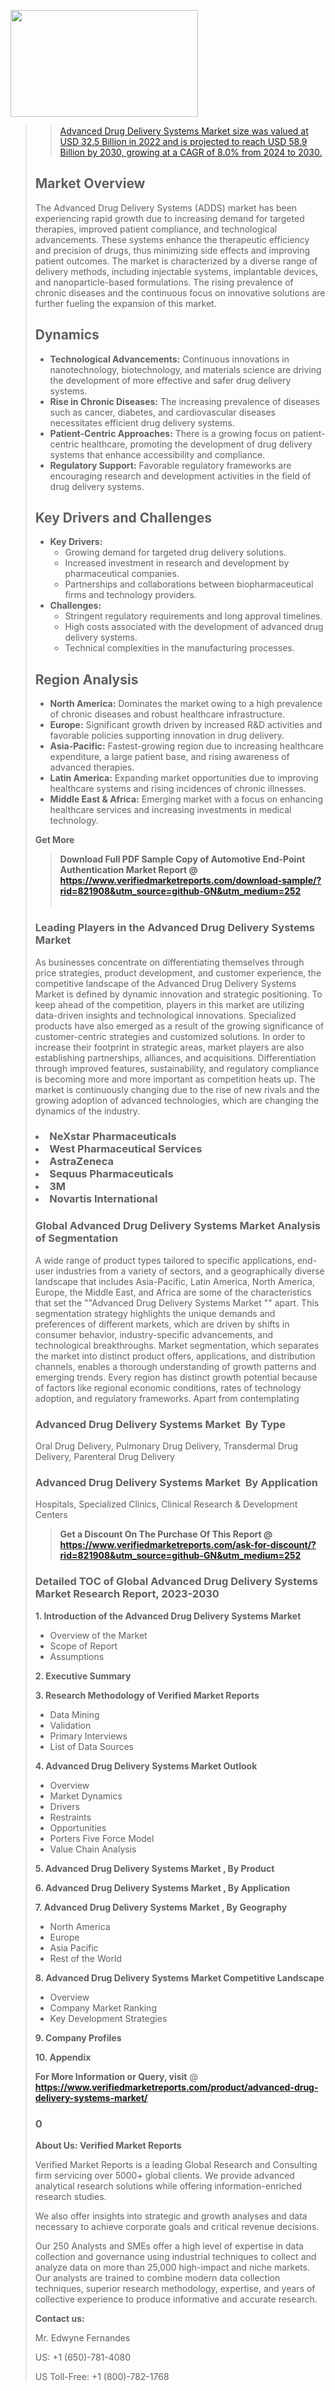 <img src="https://ffe5etoiles.com/wp-content/uploads/2024/12/MST1-300x171.png" alt="" width="300" height="171" class="alignnone size-medium wp-image-20088" /><blockquote id="" class=""><a href="https://www.verifiedmarketreports.com/download-sample/?rid=870216&utm_source=github-GN&utm_medium=252" target="_blank"><blockquote id="" class=""><a href="https://www.verifiedmarketreports.com/download-sample/?rid=821908&utm_source=github-GN&utm_medium=252" target="_blank">Advanced Drug Delivery Systems Market size was valued at USD 32.5 Billion in 2022 and is projected to reach USD 58.9 Billion by 2030, growing at a CAGR of 8.0% from 2024 to 2030.</a></blockquote><p><h2>Market Overview</h2><p>The Advanced Drug Delivery Systems (ADDS) market has been experiencing rapid growth due to increasing demand for targeted therapies, improved patient compliance, and technological advancements. These systems enhance the therapeutic efficiency and precision of drugs, thus minimizing side effects and improving patient outcomes. The market is characterized by a diverse range of delivery methods, including injectable systems, implantable devices, and nanoparticle-based formulations. The rising prevalence of chronic diseases and the continuous focus on innovative solutions are further fueling the expansion of this market.</p><h2>Dynamics</h2><ul> <li><strong>Technological Advancements:</strong> Continuous innovations in nanotechnology, biotechnology, and materials science are driving the development of more effective and safer drug delivery systems.</li> <li><strong>Rise in Chronic Diseases:</strong> The increasing prevalence of diseases such as cancer, diabetes, and cardiovascular diseases necessitates efficient drug delivery systems.</li> <li><strong>Patient-Centric Approaches:</strong> There is a growing focus on patient-centric healthcare, promoting the development of drug delivery systems that enhance accessibility and compliance.</li> <li><strong>Regulatory Support:</strong> Favorable regulatory frameworks are encouraging research and development activities in the field of drug delivery systems.</li></ul><h2>Key Drivers and Challenges</h2><ul> <li><strong>Key Drivers:</strong> <ul> <li>Growing demand for targeted drug delivery solutions.</li> <li>Increased investment in research and development by pharmaceutical companies.</li> <li>Partnerships and collaborations between biopharmaceutical firms and technology providers.</li> </ul> </li> <li><strong>Challenges:</strong> <ul> <li>Stringent regulatory requirements and long approval timelines.</li> <li>High costs associated with the development of advanced drug delivery systems.</li> <li>Technical complexities in the manufacturing processes.</li> </ul> </li></ul><h2>Region Analysis</h2><ul> <li><strong>North America:</strong> Dominates the market owing to a high prevalence of chronic diseases and robust healthcare infrastructure.</li> <li><strong>Europe:</strong> Significant growth driven by increased R&D activities and favorable policies supporting innovation in drug delivery.</li> <li><strong>Asia-Pacific:</strong> Fastest-growing region due to increasing healthcare expenditure, a large patient base, and rising awareness of advanced therapies.</li> <li><strong>Latin America:</strong> Expanding market opportunities due to improving healthcare systems and rising incidences of chronic illnesses.</li> <li><strong>Middle East & Africa:</strong> Emerging market with a focus on enhancing healthcare services and increasing investments in medical technology.</li></ul><p><strong>Get More</strong></p></p><blockquote id="" class=""><strong>Download Full PDF Sample Copy of Automotive End-Point Authentication Market Report @ <a href="https://www.verifiedmarketreports.com/download-sample/?rid=821908&utm_source=github-GN&utm_medium=252" target="_blank">https://www.verifiedmarketreports.com/download-sample/?rid=821908&utm_source=github-GN&utm_medium=252</a></strong><br /><br /></blockquote><h3 id="" class="">Leading Players in the&nbsp;Advanced Drug Delivery Systems Market </h3><p>As businesses concentrate on differentiating themselves through price strategies, product development, and customer experience, the competitive landscape of the Advanced Drug Delivery Systems Market is defined by dynamic innovation and strategic positioning. To keep ahead of the competition, players in this market are utilizing data-driven insights and technological innovations. Specialized products have also emerged as a result of the growing significance of customer-centric strategies and customized solutions. In order to increase their footprint in strategic areas, market players are also establishing partnerships, alliances, and acquisitions. Differentiation through improved features, sustainability, and regulatory compliance is becoming more and more important as competition heats up. The market is continuously changing due to the rise of new rivals and the growing adoption of advanced technologies, which are changing the dynamics of the industry.</p><h3 class=""><li>NeXstar Pharmaceuticals</li><li> West Pharmaceutical Services</li><li> AstraZeneca</li><li> Sequus Pharmaceuticals</li><li> 3M</li><li> Novartis International</h3><h3 id="" class="">Global&nbsp;Advanced Drug Delivery Systems Market Analysis of Segmentation</h3><p id="" class="">A wide range of product types tailored to specific applications, end-user industries from a variety of sectors, and a geographically diverse landscape that includes Asia-Pacific, Latin America, North America, Europe, the Middle East, and Africa are some of the characteristics that set the ""Advanced Drug Delivery Systems Market "" apart. This segmentation strategy highlights the unique demands and preferences of different markets, which are driven by shifts in consumer behavior, industry-specific advancements, and technological breakthroughs. Market segmentation, which separates the market into distinct product offers, applications, and distribution channels, enables a thorough understanding of growth patterns and emerging trends. Every region has distinct growth potential because of factors like regional economic conditions, rates of technology adoption, and regulatory frameworks. Apart from contemplating</p><h3 id="" class="">Advanced Drug Delivery Systems Market &nbsp;By Type</h3><p>Oral Drug Delivery, Pulmonary Drug Delivery, Transdermal Drug Delivery, Parenteral Drug Delivery</p><h3 id="" class="">Advanced Drug Delivery Systems Market &nbsp;By Application</h3><p class="">Hospitals, Specialized Clinics, Clinical Research & Development Centers</p><blockquote id="" class=""><strong>Get a Discount On The Purchase Of This Report @ <a href="https://www.verifiedmarketreports.com/download-sample/?rid=821908&utm_source=github-GN&utm_medium=252" target="_blank">https://www.verifiedmarketreports.com/ask-for-discount/?rid=821908&utm_source=github-GN&utm_medium=252</a></strong></blockquote><h3 id="" class="">Detailed TOC of Global Advanced Drug Delivery Systems Market Research Report, 2023-2030</h3><p id="" class=""><strong>1. Introduction of the Advanced Drug Delivery Systems Market </strong></p><ul><li>Overview of the Market</li><li>Scope of Report</li><li>Assumptions</li></ul><p id="" class=""><strong>2. Executive Summary</strong></p><p id="" class=""><strong>3. Research Methodology of Verified Market Reports</strong></p><ul><li>Data Mining</li><li>Validation</li><li>Primary Interviews</li><li>List of Data Sources</li></ul><p id="" class=""><strong>4. Advanced Drug Delivery Systems Market Outlook</strong></p><ul><li>Overview</li><li>Market Dynamics</li><li>Drivers</li><li>Restraints</li><li>Opportunities</li><li>Porters Five Force Model</li><li>Value Chain Analysis</li></ul><p id="" class=""><strong>5. Advanced Drug Delivery Systems Market , By Product</strong></p><p id="" class=""><strong>6. Advanced Drug Delivery Systems Market , By Application</strong></p><p id="" class=""><strong>7. Advanced Drug Delivery Systems Market , By Geography</strong></p><ul><li>North America</li><li>Europe</li><li>Asia Pacific</li><li>Rest of the World</li></ul><p id="" class=""><strong>8. Advanced Drug Delivery Systems Market Competitive Landscape</strong></p><ul><li>Overview</li><li>Company Market Ranking</li><li>Key Development Strategies</li></ul><p id="" class=""><strong>9. Company Profiles</strong></p><p id="" class=""><strong>10. Appendix</strong></p><p><strong>For More Information or Query, visit</strong>&nbsp;@ <strong><a href="https://www.verifiedmarketreports.com/product/advanced-drug-delivery-systems-market/" target="_blank">https://www.verifiedmarketreports.com/product/advanced-drug-delivery-systems-market/</a></strong></p><h3 id="" class="">0</h3><p id="" class=""><strong>About Us: Verified Market Reports</strong></p><p id="" class="">Verified Market Reports is a leading Global Research and Consulting firm servicing over 5000+ global clients. We provide advanced analytical research solutions while offering information-enriched research studies.</p><p id="" class="">We also offer insights into strategic and growth analyses and data necessary to achieve corporate goals and critical revenue decisions.</p><p id="" class="">Our 250 Analysts and SMEs offer a high level of expertise in data collection and governance using industrial techniques to collect and analyze data on more than 25,000 high-impact and niche markets. Our analysts are trained to combine modern data collection techniques, superior research methodology, expertise, and years of collective experience to produce informative and accurate research.</p><p id="" class=""><strong>Contact us:</strong></p><p id="" class="">Mr. Edwyne Fernandes</p><p id="" class="">US: +1 (650)-781-4080</p><p id="" class="">US Toll-Free: +1 (800)-782-1768</p>
